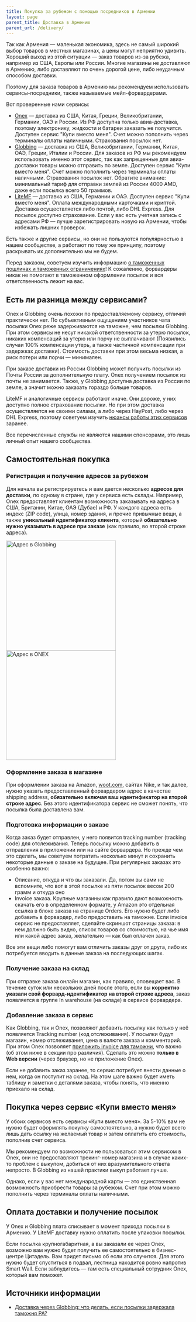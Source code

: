 ```yaml
---
title: Покупка за рубежом с помощью посредников в Армении
layout: page
parent_title: Доставка в Армению
parent_url: /delivery/
---
```


Так как Армения — маленькая экономика, здесь не самый широкий выбор товаров в местных магазинах, а цены могут неприятно
удивить. Хороший выход из этой ситуации — заказ товаров из-за рубежа, например из США, Европы или России. Многие магазины
не доставляют в Армению, либо доставляют по очень дорогой цене, либо неудачным способом доставки.

Поэтому для заказа товаров в Армению мы рекомендуем использовать сервисы-посредники, также называемые мейл-форвардерами.

Вот проверенные нами сервисы:

- [Onex](https://onex.am/en/) — доставка из США, Китая, Греции, Великобритании, Германии, ОАЭ и России. Из РФ доступна только авиа-доставка, поэтому электронику, жидкости и батареи заказать не получится. Доступен сервис "Купи вместо меня". Счет можно пополнить через терминалы оплаты наличными. Страхования посылок нет.
- [Globbing](https://globbing.am/en/) — доставка из США, Великобритании, Германии, Китая, ОАЭ, Греции, Италии и России. Для заказов из РФ мы рекомендуем использовать именно этот сервис, так как запрещенные для авиа-доставки товары можно отправить по земле. Доступен сервис "Купи вместо меня". Счет можно пополнить через терминалы оплаты наличными. Страхования посылок нет. Обратите внимание: минимальный тариф для отправки землей из России 4000 AMD, даже если посылка всего 50 граммов.
- [LiteMF](https://litemf.com/) — доставка из США, Германии и ОАЭ. Доступен сервис "Купи вместо меня". Оплата международными карточками и криптой. Доставка осуществляется либо почтой, либо DHL Express. Для посылок доступно страхование. Если у вас есть учетная запись с адресами РФ — лучше зарегистрировать новую из Армении, чтобы избежать лишних проверок.

Есть также и другие сервисы, но они не пользуются популярностью в нашем сообществе, а работают по тому же принципу, поэтому раскрывать их дополнительно мы не будем.

Перед заказом, советуем изучить информацию [о таможенных пошлинах и таможенных ограничениях](customs.md)! К сожалению, форвардеры никак не помогают в таможенном оформлении посылок и вся ответственность лежит на вас.

## Есть ли разница между сервисами?

Onex и Globbing очень похожи по предоставляемому сервису, отличий практически нет. По субъективным ощущениям участников
чата посылки Onex реже задерживаются на таможне, чем посылки Globbing. При этом сервисы не несут никакой ответственности
за утерю посылок, никаких компенсаций за утерю или порчу не выплачивают (Появились случаи 100% компенсации утерь, а также частичной компенсации при задержках доставки). Стоимость доставки при этом весьма низкая, а риск
потери или порчи — минимален.

При заказе доставки из России Globbing может получить посылки из Почты России за дополнительную плату. Onex получением посылок
из почты не занимается. Также, у Globbing доступна доставка из России по земле, а значит можно заказать гораздо больше товаров.

LiteMF и аналогичные сервисы работают иначе. Они дороже, у них доступно полное страхование посылки. Но при этом доставка
осуществляется не своими силами, а либо через HayPost, либо через DHL Express, поэтому советуем изучить
[нюансы работы этих сервисов](index.md#international) заранее.

Все перечисленные службы не являются нашими спонсорами, это лишь личный опыт нашего сообщества.

## Самостоятельная покупка

### Регистрация и получение адресов за рубежом

Для начала вы регистрируетесь и вам дается несколько **адресов для доставки**, по одному в стране, где у сервиса есть
склады. Например, Onex предоставляет клиентам возможность заказывать на адреса в США, Британии, Китае, ОАЭ (Дубае) и РФ.
У каждого адреса есть индекс (ZIP code), улица, номер здания, и прочие привычные вещи, а также
**уникальный идентификатор клиента**, который **обязательно нужно указывать в адресе при заказе**
(как правило, во второй строке адреса).

<img src="/files/address-globbing.png" alt="Адрес в Globbing" width="300"> <img src="/files/address-onex.png" alt="Адрес в ONEX" width="300">

### Оформление заказа в магазине

При оформлении заказа на Amazon, [woot.com](https://woot.com/), сайтах Nike, и так далее, нужно указать
предоставленный форвардером адрес в качестве shipping address, **обязательно включая ваш идентификатор на второй строке адрес**.
Без этого идентификатора сервис не сможет понять, что посылка была доставлена вам.

### Подготовка информации о заказе

Когда заказ будет отправлен, у него появится tracking number (tracking code) для отслеживания. Теперь посылку
можно добавить в отправления в приложении или на сайте форвардера. Но прежде чем это сделать, мы советуем потратить
несколько минут и сохранить некоторые данные о заказе на будущее. При регулярных заказах это особенно важно:

- Описание, откуда и что вы заказали. Да, потом вы сами не вспомните, что вот в этой посылке из пяти посылок весом 200 грамм и откуда оно
- Invoice заказа. Крупные магазины как правило дают возможность скачать его в определенном формате, у Amazon это отдельная ссылка
  в блоке заказа на странице Orders. Его нужно будет либо добавить в форвардер, либо предоставить на таможне. Если invoice сервис не
  предоставляет, сделайте скриншот страницы заказа: в нем должно быть видно, список товаров со стоимостью, на чье имя или какой адрес заказ,
  желательно — как был оплачен заказ.

Все эти вещи либо помогут вам отличить заказы друг от друга, либо их потребуется вводить в данные заказа на последующих шагах.

### Получение заказа на склад

При отправке заказа онлайн магазин, как правило, оповещает вас. В течение суток или нескольких дней
после этого, если вы **корректно указали свой форвард-идентификатор на второй строке адреса**, заказ появляется
в группе In warehouse (на складе) в сервисе форвардера.

### Добавление заказа в сервис

Как Globbing, так и Onex, позволяют добавить посылку как только у неё появляется Tracking number (код отслеживания).
У посылки будут магазин, номер отслеживания, цена в валюте заказа и комментарий. При этом Onex позволяет
[приложить invoice для таможни](customs.md), что важно (об этом ниже в секции про различия). Сделать это можно
**только в Web версии** (через браузер, но не приложение Onex).

Если не добавить заказ заранее, то сервис потребует внести данные о нем, когда он поступит на склад. На этом шаге
важно будет иметь таблицу и заметки с деталями заказа, чтобы понять, что именно приехало на склад.

## Покупка через сервис «Купи вместо меня»

У обоих сервисов есть сервисы «Купи вместо меня». За 5-10% вам не нужно будет оформлять покупку самостоятельно,
а нужно будет всего лишь дать ссылку на желаемый товар и затем оплатить его стоимость, пополнив счет сервиса.

Мы рекомендуем по возможности не пользоваться этим сервисом в Onex, они не предоставляют трекинг-номер магазина
и в случае каких-то проблем с выкупом, добиться от них вразумительного ответа непросто. В Globbing из нашей практики
выкуп работает лучше.

Однако, если у вас нет международной карты — это единственная возможность приобрести товары за рубежом. Счет при этом
можно пополнить через терминалы оплаты наличными.

## Оплата доставки и получение посылок

У Onex и Globbing плата списывает в момент прихода посылки в Армению. У LiteMF доставку нужно оплатить после упаковки посылки.

Если посылка крупногабаритная, а вы заказали ее через Onex, возможно вам нужно будет получить ее самостоятельно в
бизнес-центре Цитадель. Вам придет письмо об если это случится. Для этого нужно будет спуститься в подвал, лестница
находится ровно напротив Smart Wall. Если заблудитесь — там есть специальный сотрудник Onex, который вам поможет.

## Источники информации

- [Доставка через Globbing: что делать, если посылки задержала таможня РА?](https://www.notion.so/Globbing-d6883ca81dad447c9e337088f7284f0f)
